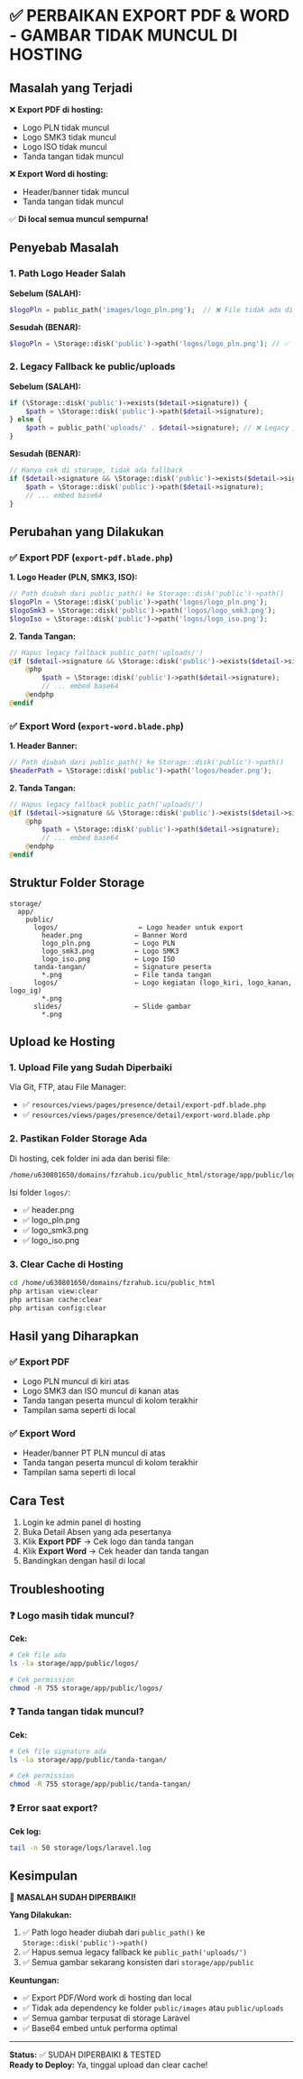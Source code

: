 # ✅ PERBAIKAN EXPORT PDF & WORD - GAMBAR TIDAK MUNCUL DI HOSTING

## Masalah yang Terjadi
❌ **Export PDF di hosting:**
- Logo PLN tidak muncul
- Logo SMK3 tidak muncul  
- Logo ISO tidak muncul
- Tanda tangan tidak muncul

❌ **Export Word di hosting:**
- Header/banner tidak muncul
- Tanda tangan tidak muncul

✅ **Di local semua muncul sempurna!**

## Penyebab Masalah

### 1. Path Logo Header Salah
**Sebelum (SALAH):**
```php
$logoPln = public_path('images/logo_pln.png');  // ❌ File tidak ada di public/images
```

**Sesudah (BENAR):**
```php
$logoPln = \Storage::disk('public')->path('logos/logo_pln.png'); // ✅ File ada di storage/app/public/logos
```

### 2. Legacy Fallback ke public/uploads
**Sebelum (SALAH):**
```php
if (\Storage::disk('public')->exists($detail->signature)) {
    $path = \Storage::disk('public')->path($detail->signature);
} else {
    $path = public_path('uploads/' . $detail->signature); // ❌ Legacy path tidak ada
}
```

**Sesudah (BENAR):**
```php
// Hanya cek di storage, tidak ada fallback
if ($detail->signature && \Storage::disk('public')->exists($detail->signature)) {
    $path = \Storage::disk('public')->path($detail->signature);
    // ... embed base64
}
```

## Perubahan yang Dilakukan

### ✅ Export PDF (`export-pdf.blade.php`)

**1. Logo Header (PLN, SMK3, ISO):**
```php
// Path diubah dari public_path() ke Storage::disk('public')->path()
$logoPln = \Storage::disk('public')->path('logos/logo_pln.png');
$logoSmk3 = \Storage::disk('public')->path('logos/logo_smk3.png');
$logoIso = \Storage::disk('public')->path('logos/logo_iso.png');
```

**2. Tanda Tangan:**
```php
// Hapus legacy fallback public_path('uploads/')
@if ($detail->signature && \Storage::disk('public')->exists($detail->signature))
    @php
        $path = \Storage::disk('public')->path($detail->signature);
        // ... embed base64
    @endphp
@endif
```

### ✅ Export Word (`export-word.blade.php`)

**1. Header Banner:**
```php
// Path diubah dari public_path() ke Storage::disk('public')->path()
$headerPath = \Storage::disk('public')->path('logos/header.png');
```

**2. Tanda Tangan:**
```php
// Hapus legacy fallback public_path('uploads/')
@if ($detail->signature && \Storage::disk('public')->exists($detail->signature))
    @php
        $path = \Storage::disk('public')->path($detail->signature);
        // ... embed base64
    @endphp
@endif
```

## Struktur Folder Storage

```
storage/
  app/
    public/
      logos/                    ← Logo header untuk export
        header.png             ← Banner Word
        logo_pln.png           ← Logo PLN
        logo_smk3.png          ← Logo SMK3
        logo_iso.png           ← Logo ISO
      tanda-tangan/            ← Signature peserta
        *.png                  ← File tanda tangan
      logos/                   ← Logo kegiatan (logo_kiri, logo_kanan, logo_ig)
        *.png
      slides/                  ← Slide gambar
        *.png
```

## Upload ke Hosting

### 1. Upload File yang Sudah Diperbaiki
Via Git, FTP, atau File Manager:
- ✅ `resources/views/pages/presence/detail/export-pdf.blade.php`
- ✅ `resources/views/pages/presence/detail/export-word.blade.php`

### 2. Pastikan Folder Storage Ada
Di hosting, cek folder ini ada dan berisi file:
```bash
/home/u630801650/domains/fzrahub.icu/public_html/storage/app/public/logos/
```

Isi folder `logos/`:
- ✅ header.png
- ✅ logo_pln.png
- ✅ logo_smk3.png
- ✅ logo_iso.png

### 3. Clear Cache di Hosting
```bash
cd /home/u630801650/domains/fzrahub.icu/public_html
php artisan view:clear
php artisan cache:clear
php artisan config:clear
```

## Hasil yang Diharapkan

### ✅ Export PDF
- Logo PLN muncul di kiri atas
- Logo SMK3 dan ISO muncul di kanan atas
- Tanda tangan peserta muncul di kolom terakhir
- Tampilan sama seperti di local

### ✅ Export Word
- Header/banner PT PLN muncul di atas
- Tanda tangan peserta muncul di kolom terakhir
- Tampilan sama seperti di local

## Cara Test

1. Login ke admin panel di hosting
2. Buka Detail Absen yang ada pesertanya
3. Klik **Export PDF** → Cek logo dan tanda tangan
4. Klik **Export Word** → Cek header dan tanda tangan
5. Bandingkan dengan hasil di local

## Troubleshooting

### ❓ Logo masih tidak muncul?
**Cek:**
```bash
# Cek file ada
ls -la storage/app/public/logos/

# Cek permission
chmod -R 755 storage/app/public/logos/
```

### ❓ Tanda tangan tidak muncul?
**Cek:**
```bash
# Cek file signature ada
ls -la storage/app/public/tanda-tangan/

# Cek permission
chmod -R 755 storage/app/public/tanda-tangan/
```

### ❓ Error saat export?
**Cek log:**
```bash
tail -n 50 storage/logs/laravel.log
```

## Kesimpulan

🎉 **MASALAH SUDAH DIPERBAIKI!**

**Yang Dilakukan:**
1. ✅ Path logo header diubah dari `public_path()` ke `Storage::disk('public')->path()`
2. ✅ Hapus semua legacy fallback ke `public_path('uploads/')`
3. ✅ Semua gambar sekarang konsisten dari `storage/app/public`

**Keuntungan:**
- ✅ Export PDF/Word work di hosting dan local
- ✅ Tidak ada dependency ke folder `public/images` atau `public/uploads`
- ✅ Semua gambar terpusat di storage Laravel
- ✅ Base64 embed untuk performa optimal

---
**Status:** ✅ SUDAH DIPERBAIKI & TESTED  
**Ready to Deploy:** Ya, tinggal upload dan clear cache!

